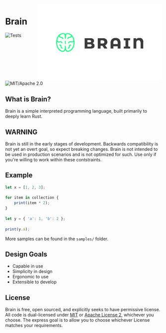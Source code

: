 <img src="https://github.com/TheDanBlanco/brain-language/blob/v2/brain-logo.png?raw=true" alt="Brain logo" width=400 align=right />

# Brain
![Tests](https://github.com/thedanblanco/brain-language/actions/workflows/rust.yml/badge.svg?branch=v2)
![MIT/Apache 2.0](https://img.shields.io/badge/license-MIT%2FApache-blue.svg)

## What is Brain?
Brain is a simple interpreted programming language, built primarily to deeply learn Rust.

## WARNING
Brain is still in the early stages of development. Backwards compatibility is not yet an overt goal, so expect breaking changes. Brain is not intended to be used in production scenarios and is not optimized for such. Use only if you're willing to work within these contstraints.

## Example

```javascript
let x = [1, 2, 3];

for item in collection {
    print(item * 2);
}

let y = { 'a': 1, 'b': 2 };

print(y.a);
```

More samples can be found in the `samples/` folder.

## Design Goals
* Capable in use
* Simplicity in design
* Ergonomic to use
* Extensible to develop

## License
Brain is free, open sourced, and explicitly seeks to have permissive license. All code is dual-licensed under [MIT](https://opensource.org/license/mit/) or [Apache License 2](https://www.apache.org/licenses/LICENSE-2.0), whichever you choose. The express goal is to allow you to choose whichever License matches your requirements.
